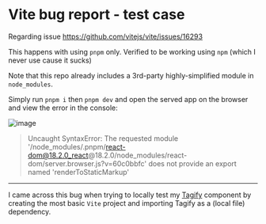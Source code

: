# Vite bug report - test case

Regarding issue https://github.com/vitejs/vite/issues/16293

This happens with using `pnpm` only. Verified to be working using `npm` (which I never use cause it sucks)

Note that this repo already includes a 3rd-party highly-simplified module in `node_modules`.

Simply run `pnpm i` then `pnpm dev` and open the served app on the browser and view the error in the console:

![image](https://github.com/yairEO/vite-pnpm-bug-report-16293/assets/845031/8d34c604-3b5b-47cc-ba20-cc97e09eb9b0)

> Uncaught SyntaxError: The requested module '/node_modules/.pnpm/react-dom@18.2.0_react@18.2.0/node_modules/react-dom/server.browser.js?v=60c0bbfc' does not provide an export named 'renderToStaticMarkup'

---

I came across this bug when trying to locally test my [Tagify](https://github.com/yairEO/tagify/) component by creating the most basic `Vite` project and importing Tagify as a (local file) dependency. 
